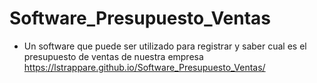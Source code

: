 # Software_Presupuesto_Ventas
- Un software que puede ser utilizado para registrar y saber cual es el presupuesto de ventas de nuestra empresa
 https://lstrappare.github.io/Software_Presupuesto_Ventas/
